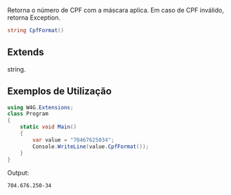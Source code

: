 Retorna o número de CPF com a máscara aplica.
Em caso de CPF inválido, retorna Exception.

```csharp
string CpfFormat()
```

## Extends
string.

## Exemplos de Utilização

```csharp
using W4G.Extensions;
class Program
{
    static void Main()
    {
        var value = "70467625034";
        Console.WriteLine(value.CpfFormat());
    }
}
```

Output:
```bash
704.676.250-34
```